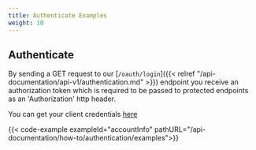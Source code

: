 ```yaml
---
title: Authenticate Examples
weight: 10
---
```


## Authenticate
By sending a GET request to our [`/oauth/login`]({{< relref "/api-documentation/api-v1/authentication.md" >}}) endpoint
you receive an authorization token which is required to be passed to protected endpoints as an 'Authorization' http header.

You can get your client credentials [here]('https://customer.financefeast.io')

{{< code-example exampleId="accountInfo" pathURL="/api-documentation/how-to/authentication/examples">}}

